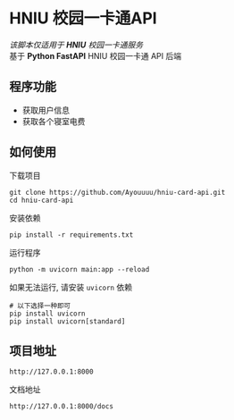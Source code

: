 # HNIU 校园一卡通API

_该脚本仅适用于 **HNIU** 校园一卡通服务_   
基于 **Python FastAPI** HNIU 校园一卡通 API 后端

## 程序功能

- 获取用户信息
- 获取各个寝室电费

## 如何使用

下载项目

```shell
git clone https://github.com/Ayouuuu/hniu-card-api.git
cd hniu-card-api
```

安装依赖

```shell
pip install -r requirements.txt
```

运行程序

```shell
python -m uvicorn main:app --reload
```

如果无法运行, 请安装 `uvicorn` 依赖

```shell
# 以下选择一种即可
pip install uvicorn
pip install uvicorn[standard]
```

## 项目地址

```text
http://127.0.0.1:8000
```

文档地址

```text
http://127.0.0.1:8000/docs
```
